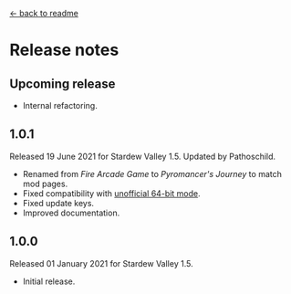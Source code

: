 ﻿﻿[← back to readme](README.md)

# Release notes
## Upcoming release
* Internal refactoring.

## 1.0.1
Released 19 June 2021 for Stardew Valley 1.5. Updated by Pathoschild.

* Renamed from _Fire Arcade Game_ to _Pyromancer's Journey_ to match mod pages.
* Fixed compatibility with [unofficial 64-bit mode](https://stardewvalleywiki.com/Modding:Migrate_to_64-bit_on_Windows).
* Fixed update keys.
* Improved documentation.

## 1.0.0
Released 01 January 2021 for Stardew Valley 1.5.

* Initial release.
